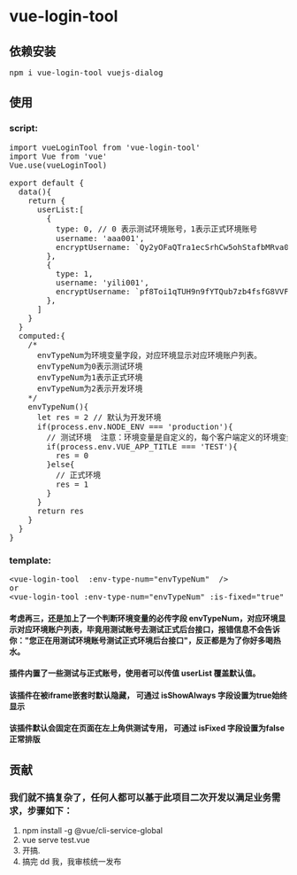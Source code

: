 # vue-login-tool
 
## 依赖安装
<pre>
npm i vue-login-tool vuejs-dialog
</pre>

## 使用

### script:

<pre>
import vueLoginTool from 'vue-login-tool'
import Vue from 'vue'
Vue.use(vueLoginTool)

export default {
  data(){
    return {
      userList:[
        {
          type: 0, // 0 表示测试环境账号，1表示正式环境账号
          username: 'aaa001',
          encryptUsername: `Qy2yOFaQTra1ecSrhCw5ohStafbMRva0dhLs4b3kNJeCh9bqXpwbjngRi3a34wmfkEm6qw%2BtJgaqQrO1WuxpVeEMfKi%2BjHfrp%2B6XJWH1LCtVbUmlC8PX4QBnO58L%2B0eASMf6b3QthRnVWpBNebJabwnazM3sgbBf77vVlGH5wac%3D&type=0&lv=4&method=DO%2Flpt45572HJ7tuzLoroOc3T%2F%2BXB2URPsbeREZhu%2BSYQ7y2%2F2VSuYSfBakF3QzmE9JI1Q4QGYmojwGVq6b09IeKw%2B%2Bclp2ol0brotfRpSzQUcsoIBoZ2CdOuJpyPmoctd7e04yOL3F0Md%2F6ykSSdhDfDEiZrwO%2Ba4mBp6MLq2%2BbGBuLiRJUXssgRkf6nAD1ea9SBjn2WpP3B0TxvF4mIuOq8W1rFnQbifBAaZkg9Z4gnaiBpL3DMNoWUeZUaEP%2BJ6sgyK9aKnmLGLvWp6g43cKjhzF6o%2BeujMhH735fJV3AEwVsxtjlK46tR%2FJIoCoaO2Fjoh3nhaTB79HnrMKdDg%3D%3D`
        },
        {
          type: 1,
          username: 'yili001',
          encryptUsername: `pf8Toi1qTUH9n9fYTQub7zb4fsfG8VVFf7tYV2VvbwEUJIOsBCns6wdwvOguKSEg8WWWxYK%2BNAlRvSoCNb8U8otGEG3kp5ZLCATIIgs3IWHjNU2t7tgCkSGBMqFWA1hx6NvDHn8LVFIh223rsHBZMF1DhLwNNKqIKGmf5NvICCA%3D`
        },
      ]
    }
  }
  computed:{
    /*
      envTypeNum为环境变量字段，对应环境显示对应环境账户列表。
      envTypeNum为0表示测试环境
      envTypeNum为1表示正式环境
      envTypeNum为2表示开发环境
    */
    envTypeNum(){
      let res = 2 // 默认为开发环境
      if(process.env.NODE_ENV === 'production'){
        // 测试环境  注意：环境变量是自定义的，每个客户端定义的环境变量可能都不一样，请确保你在此处是在判断当前的环境为测试环境。
        if(process.env.VUE_APP_TITLE === 'TEST'){
          res = 0
        }else{
          // 正式环境
          res = 1
        }
      }
      return res
    }
  }
}
</pre>

### template:

<pre>
&lt;vue-login-tool  :env-type-num="envTypeNum"  /&gt;
or
&lt;vue-login-tool :env-type-num="envTypeNum" :is-fixed="true" :is-show-always="true" :user-list="userList" /&gt;
</pre>

#### 考虑再三，还是加上了一个判断环境变量的必传字段 envTypeNum，对应环境显示对应环境账户列表，毕竟用测试账号去测试正式后台接口，报错信息不会告诉你："您正在用测试环境账号测试正式环境后台接口"，反正都是为了你好多喝热水。

#### 插件内置了一些测试与正式账号，使用者可以传值 userList 覆盖默认值。

#### 该插件在被iframe嵌套时默认隐藏， 可通过 isShowAlways 字段设置为true始终显示

#### 该插件默认会固定在页面在左上角供测试专用， 可通过 isFixed 字段设置为false正常排版

## 贡献

### 我们就不搞复杂了，任何人都可以基于此项目二次开发以满足业务需求，步骤如下：

1. npm install -g @vue/cli-service-global
2. vue serve test.vue
3. 开搞.
4. 搞完 dd 我，我审核统一发布




